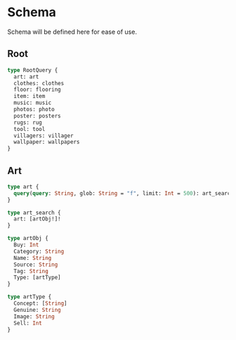 # Schema

Schema will be defined here for ease of use.

## Root

```graphql
type RootQuery {
  art: art
  clothes: clothes
  floor: flooring
  item: item
  music: music
  photos: photo
  poster: posters
  rugs: rug
  tool: tool
  villagers: villager
  wallpaper: wallpapers
}
```

## Art

```graphql
type art {
  query(query: String, glob: String = "f", limit: Int = 500): art_search!
}
```

```graphql
type art_search {
  art: [artObj!]!
}
```

```graphql
type artObj {
  Buy: Int
  Category: String
  Name: String
  Source: String
  Tag: String
  Type: [artType]
}
```

```graphql
type artType {
  Concept: [String]
  Genuine: String
  Image: String
  Sell: Int
}
```

  



